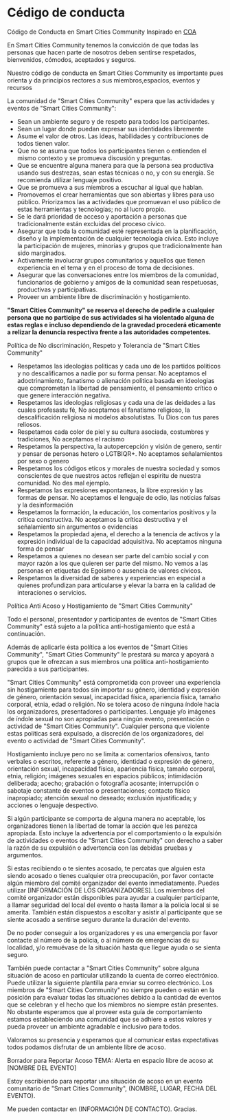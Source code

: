 # Cédigo de conducta
Código de Conducta en Smart Cities Community
Inspirado en [COA](https://github.com/codeforamerica/codeofconduct/blob/master/code-of-conduct-es.md)

En Smart Cities Community tenemos la convicción de que todas las personas que hacen parte de nosotros deben sentirse respetados, bienvenidos, cómodos, aceptados y seguros.

Nuestro código de conducta en Smart Cities Community es importante pues orienta y da principios rectores a sus miembros,espacios, eventos y recursos

La comunidad de "Smart Cities Community" espera que las actividades y eventos de "Smart Cities Community":

- Sean un ambiente seguro y de respeto para todos los participantes.
- Sean un lugar donde puedan expresar sus identidades libremente
- Asume el valor de otros. Las ideas, habilidades y contribuciones de todos tienen valor.
- Que no se asuma que todos los participantes tienen o entienden el mismo contexto y se promueva discusión y preguntas.
- Que se encuentre alguna manera para que la persona sea productiva usando sus destrezas, sean estas técnicas o no, y con su energía. Se recomienda utilizar lenguaje positivo.
- Que se promueva a sus miembros a escuchar al igual que hablan.
- Promovemos el crear herramientas que son abiertas y libres para uso público. Priorizamos las a actividades que promuevan el uso público de estas herramientas y tecnologías; no al lucro propio.
- Se le dará prioridad de acceso y aportación a personas que tradicionalmente están excluidas del proceso cívico.
- Asegurar que toda la comunidad esté representada en la planificación, diseño y la implementación de cualquier tecnología cívica. Esto incluye la participación de mujeres, minorías y grupos que tradicionalmente han sido marginados.
- Activamente involucrar grupos comunitarios y aquellos que tienen experiencia en el tema y en el proceso de toma de decisiones.
- Asegurar que las conversaciones entre los miembros de la comunidad, funcionarios de gobierno y amigos de la comunidad sean respetuosas, productivas y participativas.
- Proveer un ambiente libre de discriminación y hostigamiento.


**"Smart Cities Community" se reserva el derecho de pedirle a cualquier persona que no participe de sus actividades si ha violentado alguna de estas reglas e incluso dependiendo de la gravedad procederá eticamente a relizar la denuncia respectiva frente a las autoridades competentes.**

Política de No discriminación, Respeto y Tolerancia de "Smart Cities Community"

- Respetamos las ideologias politicas y cada uno de los partidos politicos y no descalificamos a nadie por su forma pensar. No aceptamos el adoctrinamiento, fanatismo o alienación politica basada en  ideologias que comprometan la libertad de pensamiento, el pensamiento crítico o que genere interacción negativa.
- Respetamos las ideologias religiosas y cada una de las deidades a las cuales profesastu fé, No aceptamos el fanatismo religioso, la descalificación religiosa ni modelos absolutistas. Tu Dios con tus pares reliosos.
- Respetamos cada color de piel y su cultura asociada, costumbres y tradiciones, No aceptamos el racismo
- Respetamos la perspectiva, la autopercepción y visión de genero, sentir y pensar de personas hetero o LGTBIQR+. No aceptamos señalamientos por sexo o genero
- Respetamos los códigos eticos y morales de nuestra sociedad y somos conscientes de que nuestros actos reflejan el espiritu de nuestra comunidad. No des mal ejemplo.
- Respetamos las expresiones expontaneas, la libre expresión y las formas de pensar. No aceptamos el lenguaje de odio, las noticias falsas y la desinformación
- Respetamos la formación, la educación, los comentarios positivos y la critica constructiva. No  aceptamos la crítica destructiva y el señalamiento sin argumentos o evidencias
- Respetamos la propiedad ajena, el derecho a la tenencia de activos y la expresión individual de la capacidad adquisitiva. No aceptamos ninguna forma de pensar
- Respetamos a quienes no desean ser parte del cambio social y con mayor razón a los que quieren ser parte del mismo. No vemos a las personas en etiquetas de Egoismo o ausencia de valores civicos.
- Respetamos la diversidad de saberes y experiencias en especial a quienes profundizan para articularse y elevar la barra en la calidad de interaciones o servicios.  


Política Anti Acoso y Hostigamiento de "Smart Cities Community"

Todo el personal, presentador y participantes de eventos de "Smart Cities Community" está sujeto a la política anti-hostigamiento que está a continuación.

Además de aplicarle ésta política a los eventos de "Smart Cities Community", "Smart Cities Community" le prestará su marca y apoyará a grupos que le ofrezcan a sus miembros una política anti-hostigamiento parecida a sus participantes. 

"Smart Cities Community" está comprometida con proveer una experiencia sin hostigamiento para todos sin importar su género, identidad y expresión de género, orientación sexual, incapacidad física, apariencia física, tamaño corporal, etnia, edad o religión. No se tolera acoso de ninguna índole hacia los organizadores, presentadores o participantes. Lenguaje y/o imágenes de índole sexual no son apropiadas para ningún evento, presentación o actividad de "Smart Cities Community". Cualquier persona que violente estas políticas será expulsado, a discreción de los organizadores, del evento o actividad de "Smart Cities Community".

Hostigamiento incluye pero no se limita a: comentarios ofensivos, tanto verbales o escritos, referente a género, identidad o expresión de género, orientación sexual, incapacidad física, apariencia física, tamaño corporal, etnia, religión; imágenes sexuales en espacios públicos; intimidación deliberada; acecho; grabación o fotografía acosante; interrupción o sabotaje constante de eventos o presentaciones; contacto físico inapropiado; atención sexual no deseado; exclusión injustificada; y acciones o lenguaje despectivo.

Si algún participante se comporta de alguna manera no aceptable, los organizadores tienen la libertad de tomar la acción que les parezca apropiada. Esto incluye la advertencia por el comportamiento o la expulsión de actividades o eventos de "Smart Cities Community" con derecho a saber la razón de su expulsión o advertencia con las debidas pruebas y argumentos.

Si estas recibiendo o te sientes acosado, te percatas que alguien esta siendo acosado o tienes cualquier otra preocupación, por favor contacte algún miembro del comité organizador del evento inmediatamente. Puedes utilizar [INFORMACIÓN DE LOS ORGANIZADORES]. Los miembros del comité organizador están disponibles para ayudar a cualquier participante, a llamar seguridad del local del evento o hasta llamar a la policía local si se amerita. También están dispuestos a escoltar y asistir al participante que se siente acosado a sentirse seguro durante la duración del evento.

De no poder conseguir a los organizadores y es una emergencia por favor contacte al número de la policia, o al número de emergencias de su localidad, y/o remuévase de la situación hasta que llegue ayuda o se sienta seguro.

También puede contactar a "Smart Cities Community" sobre alguna situación de acoso en particular utilizando la cuenta de correo electrónico. Puede utilizar la siguiente plantilla para enviar su correo electrónico. Los miembros de "Smart Cities Community" no siempre pueden o están en la posición para evaluar todas las situaciones debido a la cantidad de eventos que se celebran y el hecho que los miembros no siempre están presentes. No obstante esperamos que al proveer esta guía de comportamiento estamos estableciendo una comunidad que se adhiere a estos valores y pueda proveer un ambiente agradable e inclusivo para todos.

Valoramos su presencia y esperamos que al comunicar estas expectativas todos podamos disfrutar de un ambiente libre de acoso.

Borrador para Reportar Acoso
TEMA: Alerta en espacio libre de acoso at [NOMBRE DEL EVENTO]

Estoy escribiendo para reportar una situación de acoso en un evento comunitario de "Smart Cities Community", (NOMBRE, LUGAR, FECHA DEL EVENTO).

Me pueden contactar en (INFORMACIÓN DE CONTACTO). Gracias.
